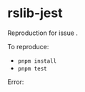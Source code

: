 # rslib-jest

Reproduction for issue []().

To reproduce:

- `pnpm install`
- `pnpm test`

Error:



